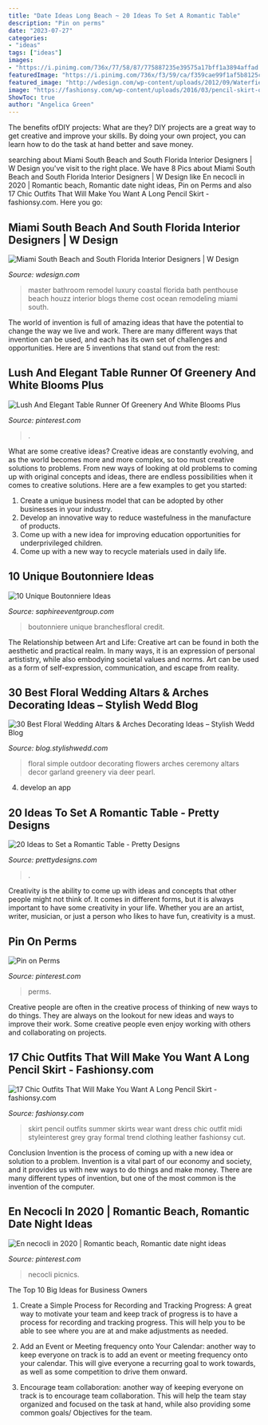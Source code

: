 ```yaml
---
title: "Date Ideas Long Beach ~ 20 Ideas To Set A Romantic Table"
description: "Pin on perms"
date: "2023-07-27"
categories:
- "ideas"
tags: ["ideas"]
images:
- "https://i.pinimg.com/736x/77/58/87/775887235e39575a17bff1a3894affad.jpg"
featuredImage: "https://i.pinimg.com/736x/f3/59/ca/f359cae99f1af5b8125caffa3fb203c5.jpg"
featured_image: "http://wdesign.com/wp-content/uploads/2012/09/Waterfield-Master-Bath-1-formatted.jpg"
image: "https://fashionsy.com/wp-content/uploads/2016/03/pencil-skirt-outfits-21.jpg"
ShowToc: true
author: "Angelica Green"
---
```



The benefits ofDIY projects: What are they?
DIY projects are a great way to get creative and improve your skills. By doing your own project, you can learn how to do the task at hand better and save money.

	

		
searching about Miami South Beach and South Florida Interior Designers | W Design you've visit to the right place. We have 8 Pics about Miami South Beach and South Florida Interior Designers | W Design like En necocli in 2020 | Romantic beach, Romantic date night ideas, Pin on Perms and also 17 Chic Outfits That Will Make You Want A Long Pencil Skirt - fashionsy.com. Here you go:
		
    
## Miami South Beach And South Florida Interior Designers | W Design

<img loading=lazy src="http://wdesign.com/wp-content/uploads/2012/09/Waterfield-Master-Bath-1-formatted.jpg" onerror="this.onerror=null;this.src='https://tse1.mm.bing.net/th?id=OIP.15N-xX4CWkRcMLydpNEiwgHaE1&amp;pid=15.1';" alt="Miami South Beach and South Florida Interior Designers | W Design">

_Source: wdesign.com_

>master bathroom remodel luxury coastal florida bath penthouse beach houzz interior blogs theme cost ocean remodeling miami south. 

	

The world of invention is full of amazing ideas that have the potential to change the way we live and work. There are many different ways that invention can be used, and each has its own set of challenges and opportunities. Here are 5 inventions that stand out from the rest:

    
## Lush And Elegant Table Runner Of Greenery And White Blooms Plus

<img loading=lazy src="https://i.pinimg.com/736x/77/58/87/775887235e39575a17bff1a3894affad.jpg" onerror="this.onerror=null;this.src='https://tse2.mm.bing.net/th?id=OIP.xOfd4hK0GNYIILFP43IqXQHaLN&amp;pid=15.1';" alt="Lush And Elegant Table Runner Of Greenery And White Blooms Plus">

_Source: pinterest.com_

>. 

	

What are some creative ideas?
Creative ideas are constantly evolving, and as the world becomes more and more complex, so too must creative solutions to problems. From new ways of looking at old problems to coming up with original concepts and ideas, there are endless possibilities when it comes to creative solutions. Here are a few examples to get you started:
1. Create a unique business model that can be adopted by other businesses in your industry.
2. Develop an innovative way to reduce wastefulness in the manufacture of products.
3. Come up with a new idea for improving education opportunities for underprivileged children.
4. Come up with a new way to recycle materials used in daily life.

    
## 10 Unique Boutonniere Ideas

<img loading=lazy src="http://www.saphireeventgroup.com/wp-content/uploads/files/2114/5694/2697/unique_boutonniere_4.jpg" onerror="this.onerror=null;this.src='https://tse1.mm.bing.net/th?id=OIP.5TqLrgNHkZo4s1fshs03xAAAAA&amp;pid=15.1';" alt="10 Unique Boutonniere Ideas">

_Source: saphireeventgroup.com_

>boutonniere unique branchesfloral credit. 

	

The Relationship between Art and Life:
Creative art can be found in both the aesthetic and practical realm. In many ways, it is an expression of personal artististry, while also embodying societal values and norms. Art can be used as a form of self-expression, communication, and escape from reality.

    
## 30 Best Floral Wedding Altars &amp; Arches Decorating Ideas – Stylish Wedd Blog

<img loading=lazy src="http://blog.stylishwedd.com/wp-content/uploads/2017/05/simple-outdoor-wedding-ceremony-decor-consisted-of-greenery-garland.jpg" onerror="this.onerror=null;this.src='https://tse4.mm.bing.net/th?id=OIP.OzM8KXtTSs39fxSl2BCOhwHaLH&amp;pid=15.1';" alt="30 Best Floral Wedding Altars &amp; Arches Decorating Ideas – Stylish Wedd Blog">

_Source: blog.stylishwedd.com_

>floral simple outdoor decorating flowers arches ceremony altars decor garland greenery via deer pearl. 

	

4. develop an app

    
## 20 Ideas To Set A Romantic Table - Pretty Designs

<img loading=lazy src="https://www.prettydesigns.com/wp-content/uploads/2015/08/20-ideas-to-set-a-romantic-table9.jpg" onerror="this.onerror=null;this.src='https://tse2.mm.bing.net/th?id=OIP.hjmcmInPwEaWqSxDxlyyHAAAAA&amp;pid=15.1';" alt="20 Ideas to Set a Romantic Table - Pretty Designs">

_Source: prettydesigns.com_

>. 

	

Creativity is the ability to come up with ideas and concepts that other people might not think of. It comes in different forms, but it is always important to have some creativity in your life. Whether you are an artist, writer, musician, or just a person who likes to have fun, creativity is a must.

    
## Pin On Perms

<img loading=lazy src="https://i.pinimg.com/736x/f3/59/ca/f359cae99f1af5b8125caffa3fb203c5.jpg" onerror="this.onerror=null;this.src='https://tse3.mm.bing.net/th?id=OIP.QVEBVvFyT4l6CVjkl8YzfgHaJ4&amp;pid=15.1';" alt="Pin on Perms">

_Source: pinterest.com_

>perms. 

	

Creative people are often in the creative process of thinking of new ways to do things. They are always on the lookout for new ideas and ways to improve their work. Some creative people even enjoy working with others and collaborating on projects.

    
## 17 Chic Outfits That Will Make You Want A Long Pencil Skirt - Fashionsy.com

<img loading=lazy src="https://fashionsy.com/wp-content/uploads/2016/03/pencil-skirt-outfits-21.jpg" onerror="this.onerror=null;this.src='https://tse2.mm.bing.net/th?id=OIP.Bn76lPiDvBZ5k1OR-KsiowHaLH&amp;pid=15.1';" alt="17 Chic Outfits That Will Make You Want A Long Pencil Skirt - fashionsy.com">

_Source: fashionsy.com_

>skirt pencil outfits summer skirts wear want dress chic outfit midi styleinterest grey gray formal trend clothing leather fashionsy cut. 

	

Conclusion
Invention is the process of coming up with a new idea or solution to a problem. Invention is a vital part of our economy and society, and it provides us with new ways to do things and make money. There are many different types of invention, but one of the most common is the invention of the computer.

    
## En Necocli In 2020 | Romantic Beach, Romantic Date Night Ideas

<img loading=lazy src="https://i.pinimg.com/736x/cc/2f/04/cc2f04fe6b3f838dd9efa32386b8e337.jpg" onerror="this.onerror=null;this.src='https://tse4.mm.bing.net/th?id=OIP.BmgGuxq9BvCYtphpmpyMgAHaK_&amp;pid=15.1';" alt="En necocli in 2020 | Romantic beach, Romantic date night ideas">

_Source: pinterest.com_

>necocli picnics. 

	

The Top 10 Big Ideas for Business Owners
1. Create a Simple Process for Recording and Tracking Progress: A great way to motivate your team and keep track of progress is to have a process for recording and tracking progress. This will help you to be able to see where you are at and make adjustments as needed.
2. Add an Event or Meeting frequency onto Your Calendar: another way to keep everyone on track is to add an event or meeting frequency onto your calendar. This will give everyone a recurring goal to work towards, as well as some competition to drive them onward.

3. Encourage team collaboration: another way of keeping everyone on track is to encourage team collaboration. This will help the team stay organized and focused on the task at hand, while also providing some common goals/ Objectives for the team.


